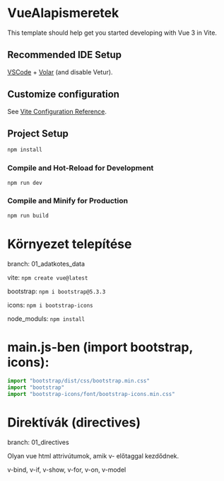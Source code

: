 # VueAlapismeretek

This template should help get you started developing with Vue 3 in Vite.

## Recommended IDE Setup

[VSCode](https://code.visualstudio.com/) + [Volar](https://marketplace.visualstudio.com/items?itemName=Vue.volar) (and disable Vetur).

## Customize configuration

See [Vite Configuration Reference](https://vitejs.dev/config/).

## Project Setup

```sh
npm install
```

### Compile and Hot-Reload for Development

```sh
npm run dev
```

### Compile and Minify for Production

```sh
npm run build
```

# Környezet telepítése
branch: 01_adatkotes_data

vite: `npm create vue@latest`

bootstrap: `npm i bootstrap@5.3.3`

icons: `npm i bootstrap-icons`

node_moduls: `npm install`

# main.js-ben (import bootstrap, icons):
```js
import "bootstrap/dist/css/bootstrap.min.css"
import "bootstrap"
import "bootstrap-icons/font/bootstrap-icons.min.css"
```

# Direktívák (directives)
branch: 01_directives

Olyan vue html attrivútumok, amik v- előtaggal kezdődnek.

v-bind, v-if, v-show, v-for, v-on, v-model